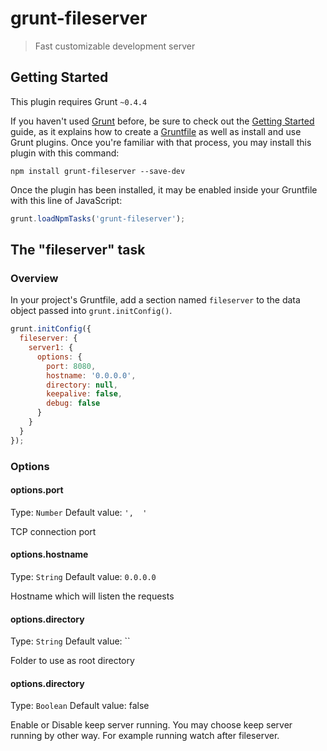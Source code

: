 # grunt-fileserver

> Fast customizable development server

## Getting Started
This plugin requires Grunt `~0.4.4`

If you haven't used [Grunt](http://gruntjs.com/) before, be sure to check out the [Getting Started](http://gruntjs.com/getting-started) guide, as it explains how to create a [Gruntfile](http://gruntjs.com/sample-gruntfile) as well as install and use Grunt plugins. Once you're familiar with that process, you may install this plugin with this command:

```shell
npm install grunt-fileserver --save-dev
```

Once the plugin has been installed, it may be enabled inside your Gruntfile with this line of JavaScript:

```js
grunt.loadNpmTasks('grunt-fileserver');
```

## The "fileserver" task

### Overview
In your project's Gruntfile, add a section named `fileserver` to the data object passed into `grunt.initConfig()`.

```js
grunt.initConfig({
  fileserver: {
    server1: {
      options: {
        port: 8080,
        hostname: '0.0.0.0',
        directory: null,
        keepalive: false,
        debug: false
      }
    }
  }
});
```

### Options

#### options.port
Type: `Number`
Default value: `',  '`

TCP connection port

#### options.hostname
Type: `String`
Default value: `0.0.0.0`

Hostname which will listen the requests

#### options.directory
Type: `String`
Default value: ``

Folder to use as root directory

#### options.directory
Type: `Boolean`
Default value: false

Enable or Disable keep server running. You may choose keep server running by other way. For example running watch after fileserver.
